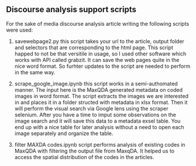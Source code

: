 ## Discourse analysis support scripts

For the sake of media discourse analysis article writing the following scripts were used:

1. savewebpage2.py this script takes your url to the article, output folder and selectors that are corresponding to the html page. This script happed to not be that versitile in usage, so I used other software which works with API called grabzit. It can save the web pages quite in the nice word format. So furhter updates  to the script are needed to perform in the same way.

2. scrape_google_image.ipynb this script works in a semi-authomated manner. The input here is the MaxQDA generated metadata on coded images in word format. The script extracts the images we are interested in and places it in a folder structed with metadata in xlsx format. Then it will perform the visual search via Google lens using the scraper selenium. After you have a time to imput some observations on the image search and it will save this data to a metadata exsel table. You end up with a nice table for later analysis without a need to open each image separately and organize the table.

3. filter MAXDA codes.ipynb script performs analysis of existing codes in MaxQDA with filtering the output file from MaxqDA. It helped us to access the spatial distribution of the codes in the articles.
